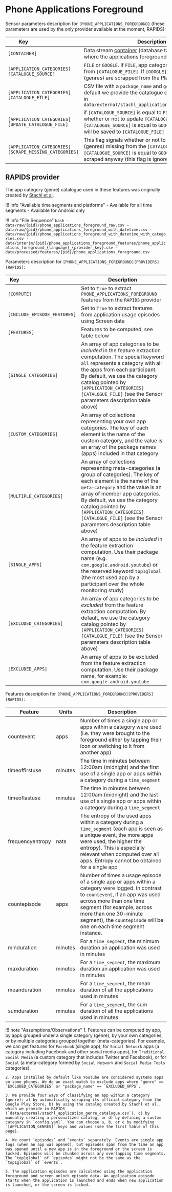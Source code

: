 # Phone Applications Foreground

Sensor parameters description for `[PHONE_APPLICATIONS_FOREGROUND]` (these parameters are used by the only provider available at the moment, RAPIDS):

|Key&nbsp;&nbsp;&nbsp;&nbsp;&nbsp;&nbsp;&nbsp;&nbsp;&nbsp;&nbsp;&nbsp;&nbsp;&nbsp;&nbsp;&nbsp;&nbsp;&nbsp;&nbsp;&nbsp;&nbsp;&nbsp;&nbsp;&nbsp;&nbsp;&nbsp;&nbsp;&nbsp;&nbsp;&nbsp;            | Description |
|----------------|-----------------------------------------------------------------------------------------------------------------------------------
|`[CONTAINER]`| Data stream [container](../../datastreams/data-streams-introduction/) (database table, CSV file, etc.) where the applications foreground data is stored
|`[APPLICATION_CATEGORIES][CATALOGUE_SOURCE]` | `FILE` or `GOOGLE`. If `FILE`, app categories (genres) are read from `[CATALOGUE_FILE]`. If `[GOOGLE]`, app categories (genres) are scrapped from the Play Store
|`[APPLICATION_CATEGORIES][CATALOGUE_FILE]` | CSV file with a `package_name` and `genre` column. By default we provide the catalogue created by [Stachl et al](../../citation#stachl-applications-foreground) in `data/external/stachl_application_genre_catalogue.csv`
|`[APPLICATION_CATEGORIES][UPDATE_CATALOGUE_FILE]` | if `[CATALOGUE_SOURCE]` is equal to `FILE`, this flag signals whether or not to update `[CATALOGUE_FILE]`, if `[CATALOGUE_SOURCE]` is equal to `GOOGLE` all scraped genres will be saved to `[CATALOGUE_FILE]`
|`[APPLICATION_CATEGORIES][SCRAPE_MISSING_CATEGORIES]` | This flag signals whether or not to scrape categories (genres) missing from the `[CATALOGUE_FILE]`. If `[CATALOGUE_SOURCE]` is equal to `GOOGLE`, all genres are scraped anyway (this flag is ignored)

## RAPIDS provider

The app category (genre) catalogue used in these features was originally created by [Stachl et al](../../citation#stachl-applications-foreground).

!!! info "Available time segments and platforms"
    - Available for all time segments
    - Available for Android only

!!! info "File Sequence"
    ```bash
    - data/raw/{pid}/phone_applications_foreground_raw.csv
    - data/raw/{pid}/phone_applications_foreground_with_datetime.csv
    - data/raw/{pid}/phone_applications_foreground_with_datetime_with_categories.csv
    - data/interim/{pid}/phone_applications_foreground_features/phone_applications_foreground_{language}_{provider_key}.csv
    - data/processed/features/{pid}/phone_applications_foreground.csv
    ```


Parameters description for `[PHONE_APPLICATIONS_FOREGROUND][PROVIDERS][RAPIDS]`:

|Key&nbsp;&nbsp;&nbsp;&nbsp;&nbsp;&nbsp;&nbsp;&nbsp;&nbsp;&nbsp;&nbsp;&nbsp;&nbsp;&nbsp;&nbsp;&nbsp;&nbsp;&nbsp;&nbsp;&nbsp;&nbsp;&nbsp;&nbsp;&nbsp;&nbsp;&nbsp;&nbsp;&nbsp;&nbsp;&nbsp;&nbsp;&nbsp;&nbsp;&nbsp;&nbsp;&nbsp;&nbsp;&nbsp;&nbsp;&nbsp;            | Description |
|----------------|-----------------------------------------------------------------------------------------------------------------------------------
|`[COMPUTE]`| Set to `True` to extract `PHONE_APPLICATIONS_FOREGROUND` features from the `RAPIDS` provider|
|`[INCLUDE_EPISODE_FEATURES]`| Set to `True` to extract features from application usage episodes using Screen data |
|`[FEATURES]` |         Features to be computed, see table below
|`[SINGLE_CATEGORIES]`     | An array of app categories to be *included* in the feature extraction computation. The special keyword `all` represents a category with all the apps from each participant. By default, we use the category catalog pointed by `[APPLICATION_CATEGORIES][CATALOGUE_FILE]` (see the Sensor parameters description table above)
|`[CUSTOM_CATEGORIES]`   | An array of collections representing your own app categories. The key of each element is the name of the custom category, and the value is an array of the package names (apps) included in that category.
|`[MULTIPLE_CATEGORIES]`   | An array of collections representing meta-categories (a group of categories). The key of each element is the name of the `meta-category` and the value is an array of member app categories. By default, we use the category catalog pointed by `[APPLICATION_CATEGORIES][CATALOGUE_FILE]` (see the Sensor parameters description table above)
|`[SINGLE_APPS]`           | An array of apps to be *included* in the feature extraction computation. Use their package name (e.g. `com.google.android.youtube`) or the reserved keyword `top1global` (the most used app by a participant over the whole monitoring study)
|`[EXCLUDED_CATEGORIES]`   | An array of app categories to be *excluded* from the feature extraction computation. By default, we use the category catalog pointed by `[APPLICATION_CATEGORIES][CATALOGUE_FILE]` (see the Sensor parameters description table above)
|`[EXCLUDED_APPS]`         | An array of apps to be excluded from the feature extraction computation. Use their package name, for example: `com.google.android.youtube`

Features description for `[PHONE_APPLICATIONS_FOREGROUND][PROVIDERS][RAPIDS]`:

|Feature                    |Units      |Description|
|-------------------------- |---------- |---------------------------|
|countevent              |apps      | Number of times a single app or apps within a category were used (i.e. they were brought to the foreground either by tapping their icon or switching to it from another app)
|timeoffirstuse     |minutes   | The time in minutes between 12:00am (midnight) and the first use of a single app or apps within a category during a `time_segment`
|timeoflastuse      |minutes   | The time in minutes between 12:00am (midnight) and the last use of a single app or apps within a category during a `time_segment`
|frequencyentropy   |nats      | The entropy of the used apps within a category during a `time_segment` (each app is seen as a unique event, the more apps were used, the higher the entropy). This is especially relevant when computed over all apps. Entropy cannot be obtained for a single app
|countepisode              |apps      | Number of times a usage episode of a single app or apps within a category were logged. In contrast to `countevent`, if an app was used across more than one time segment (for example, across more than one 30-minute segment), the `countepisode` will be one on each time segment instance. 
|minduration        |minutes   | For a `time_segment`, the minimum duration an application was used in minutes
|maxduration        |minutes   | For a `time_segment`, the maximum duration an application was used in minutes
|meanduration       |minutes   | For a `time_segment`, the mean duration of all the applications used in minutes
|sumduration        |minutes   | For a `time_segment`, the sum duration of all the applications used in minutes

!!! note "Assumptions/Observations"
    1. Features can be computed by app, by apps grouped under a single category (genre), by your own categories, or by multiple categories grouped together (meta-categories). For example, we can get features for `Facebook` (single app), for `Social Network` apps (a category including Facebook and other social media apps), for `Traditional Social Media` (a custom category that includes Twitter and Facebook), or for `Social` (a meta-category formed by `Social Network` and `Social Media Tools` categories).

    2. Apps installed by default like YouTube are considered systems apps on some phones. We do an exact match to exclude apps where "genre" == `EXCLUDED_CATEGORIES` or "package_name" == `EXCLUDED_APPS`.

    3. We provide four ways of classifying an app within a category (genre): a) by automatically scraping its official category from the Google Play Store, b) by using the catalog created by Stachl et al., which we provide in RAPIDS (`data/external/stachl_application_genre_catalogue.csv`), c) by manually creating a personalized catalog, or d) by defining a custom category in `config.yaml`. You can choose a, b, or c by modifying `[APPLICATION_GENRES]` keys and values (see the first table of this page).

    4. We count `episodes` and `events` separately. Events are single app logs (when an app was opened), but episodes span from the time an app was opened until a new app is in the foreground or the screen is locked. Episodes will be chunked across any overlapping time segments. The `top1global` of `episodes` might not be the same as the `top1global` of `events`.

    5. The application episodes are calculated using the application foreground and screen unlock episode data. An application episode starts when the application is launched and ends when new application is launched, or the screen is locked.
